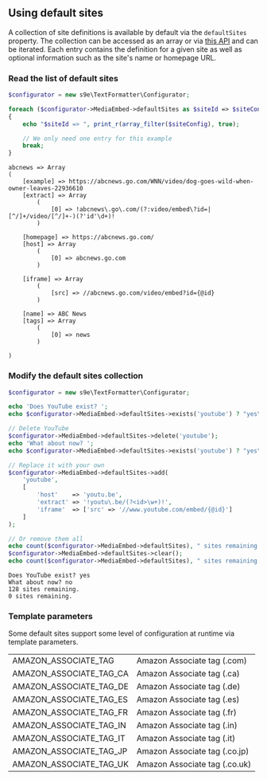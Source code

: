 <h2>Using default sites</h2>

A collection of site definitions is available by default via the `defaultSites` property. The collection can be accessed as an array or via [this API](https://s9e.github.io/TextFormatter/api/s9e/TextFormatter/Plugins/MediaEmbed/Configurator/Collections/SiteDefinitionCollection.html) and can be iterated. Each entry contains the definition for a given site as well as optional information such as the site's name or homepage URL.


### Read the list of default sites

```php
$configurator = new s9e\TextFormatter\Configurator;

foreach ($configurator->MediaEmbed->defaultSites as $siteId => $siteConfig)
{
	echo "$siteId => ", print_r(array_filter($siteConfig), true);

	// We only need one entry for this example
	break;
}
```
```
abcnews => Array
(
    [example] => https://abcnews.go.com/WNN/video/dog-goes-wild-when-owner-leaves-22936610
    [extract] => Array
        (
            [0] => !abcnews\.go\.com/(?:video/embed\?id=|[^/]+/video/[^/]+-)(?'id'\d+)!
        )

    [homepage] => https://abcnews.go.com/
    [host] => Array
        (
            [0] => abcnews.go.com
        )

    [iframe] => Array
        (
            [src] => //abcnews.go.com/video/embed?id={@id}
        )

    [name] => ABC News
    [tags] => Array
        (
            [0] => news
        )

)
```


### Modify the default sites collection

```php
$configurator = new s9e\TextFormatter\Configurator;

echo 'Does YouTube exist? ';
echo $configurator->MediaEmbed->defaultSites->exists('youtube') ? "yes\n" : "no\n";

// Delete YouTube
$configurator->MediaEmbed->defaultSites->delete('youtube');
echo 'What about now? ';
echo $configurator->MediaEmbed->defaultSites->exists('youtube') ? "yes\n" : "no\n";

// Replace it with your own
$configurator->MediaEmbed->defaultSites->add(
	'youtube',
	[
		'host'    => 'youtu.be',
		'extract' => '!youtu\.be/(?<id>\w+)!',
		'iframe'  => ['src' => '//www.youtube.com/embed/{@id}']
	]
);

// Or remove them all
echo count($configurator->MediaEmbed->defaultSites), " sites remaining.\n";
$configurator->MediaEmbed->defaultSites->clear();
echo count($configurator->MediaEmbed->defaultSites), " sites remaining.\n";
```
```
Does YouTube exist? yes
What about now? no
128 sites remaining.
0 sites remaining.
```


### Template parameters

Some default sites support some level of configuration at runtime via template parameters.

<table>
	<tr>
		<td>AMAZON_ASSOCIATE_TAG</td>
		<td>Amazon Associate tag (.com)</td>
	</tr>
	<tr>
		<td>AMAZON_ASSOCIATE_TAG_CA</td>
		<td>Amazon Associate tag (.ca)</td>
	</tr>
	<tr>
		<td>AMAZON_ASSOCIATE_TAG_DE</td>
		<td>Amazon Associate tag (.de)</td>
	</tr>
	<tr>
		<td>AMAZON_ASSOCIATE_TAG_ES</td>
		<td>Amazon Associate tag (.es)</td>
	</tr>
	<tr>
		<td>AMAZON_ASSOCIATE_TAG_FR</td>
		<td>Amazon Associate tag (.fr)</td>
	</tr>
	<tr>
		<td>AMAZON_ASSOCIATE_TAG_IN</td>
		<td>Amazon Associate tag (.in)</td>
	</tr>
	<tr>
		<td>AMAZON_ASSOCIATE_TAG_IT</td>
		<td>Amazon Associate tag (.it)</td>
	</tr>
	<tr>
		<td>AMAZON_ASSOCIATE_TAG_JP</td>
		<td>Amazon Associate tag (.co.jp)</td>
	</tr>
	<tr>
		<td>AMAZON_ASSOCIATE_TAG_UK</td>
		<td>Amazon Associate tag (.co.uk)</td>
	</tr>
</table>